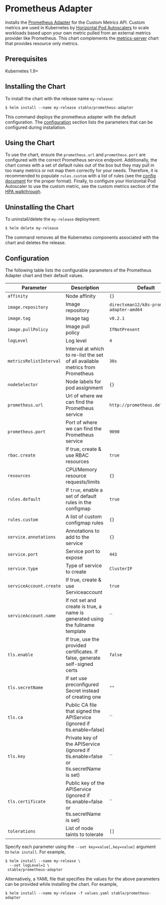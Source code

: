 # Prometheus Adapter

Installs the [Prometheus Adapter](https://github.com/DirectXMan12/k8s-prometheus-adapter) for the Custom Metrics API. Custom metrics are used in Kubernetes by [Horizontal Pod Autoscalers](https://kubernetes.io/docs/tasks/run-application/horizontal-pod-autoscale/) to scale workloads based upon your own metric pulled from an external metrics provider like Prometheus. This chart complements the [metrics-server](https://github.com/helm/charts/tree/master/stable/metrics-server) chart that provides resource only metrics.

## Prerequisites

Kubernetes 1.9+

## Installing the Chart

To install the chart with the release name `my-release`:

```console
$ helm install --name my-release stable/prometheus-adapter
```

This command deploys the prometheus adapter with the default configuration. The [configuration](#configuration) section lists the parameters that can be configured during installation.

## Using the Chart

To use the chart, ensure the `prometheus.url` and `prometheus.port` are configured with the correct Prometheus service endpoint. Additionally, the chart comes with a set of default rules out of the box but they may pull in too many metrics or not map them correctly for your needs. Therefore, it is recommended to populate `rules.custom` with a list of rules (see the [config document](https://github.com/DirectXMan12/k8s-prometheus-adapter/blob/master/docs/config.md) for the proper format). Finally, to configure your Horizontal Pod Autoscaler to use the custom metric, see the custom metrics section of the [HPA walkthrough](https://kubernetes.io/docs/tasks/run-application/horizontal-pod-autoscale-walkthrough/#autoscaling-on-multiple-metrics-and-custom-metrics).

## Uninstalling the Chart

To uninstall/delete the `my-release` deployment:

```console
$ helm delete my-release
```

The command removes all the Kubernetes components associated with the chart and deletes the release.

## Configuration

The following table lists the configurable parameters of the Prometheus Adapter chart and their default values.

| Parameter                       | Description                                                                          | Default                                     |
| ------------------------------- | ------------------------------------------------------------------------------------ | --------------------------------------------|
| `affinity`                      | Node affinity                                                                        | `{}`                                        |
| `image.repository`              | Image repository                                                                     | `directxman12/k8s-prometheus-adapter-amd64` |
| `image.tag`                     | Image tag                                                                            | `v0.2.1`                                    |
| `image.pullPolicy`              | Image pull policy                                                                    | `IfNotPresent`                              |
| `logLevel`                      | Log level                                                                            | `4`                                         |
| `metricsRelistInterval`         | Interval at which to re-list the set of all available metrics from Prometheus        | `30s`                                       |
| `nodeSelector`                  | Node labels for pod assignment                                                       | `{}`                                        |
| `prometheus.url`                | Url of where we can find the Prometheus service                                      | `http://prometheus.default.svc`             |
| `prometheus.port`               | Port of where we can find the Prometheus service                                     | `9090`                                      |
| `rbac.create`                   | If true, create & use RBAC resources                                                 | `true`                                      |
| `resources`                     | CPU/Memory resource requests/limits                                                  | `{}`                                        |
| `rules.default`                 | If `true`, enable a set of default rules in the configmap                            | `true`                                      |
| `rules.custom`                  | A list of custom configmap rules                                                     | `{}`                                        |
| `service.annotations`           | Annotations to add to the service                                                    | `{}`                                        |
| `service.port`                  | Service port to expose                                                               | `443`                                       |
| `service.type`                  | Type of service to create                                                            | `ClusterIP`                                 |
| `serviceAccount.create`         | If true, create & use Serviceaccount                                                 | `true`                                      |
| `serviceAccount.name`           | If not set and create is true, a name is generated using the fullname template       | ``                                          |
| `tls.enable`                    | If true, use the provided certificates. If false, generate self-signed certs         | `false`                                     |
| `tls.secretName`                | If set use preconfigured Secret instead of creating one                              | `""`                                        |
| `tls.ca`                        | Public CA file that signed the APIService (ignored if tls.enable=false)              | ``                                          |
| `tls.key`                       | Private key of the APIService (ignored if tls.enable=false or tls.secretName is set) | ``                                          |
| `tls.certificate`               | Public key of the APIService (ignored if tls.enable=false or tls.secretName is set)  | ``                                          |
| `tolerations`                   | List of node taints to tolerate                                                      | `[]`                                        |

Specify each parameter using the `--set key=value[,key=value]` argument to `helm install`. For example,

```console
$ helm install --name my-release \
  --set logLevel=1 \
 stable/prometheus-adapter
```

Alternatively, a YAML file that specifies the values for the above parameters can be provided while installing the chart. For example,

```console
$ helm install --name my-release -f values.yaml stable/prometheus-adapter
```
